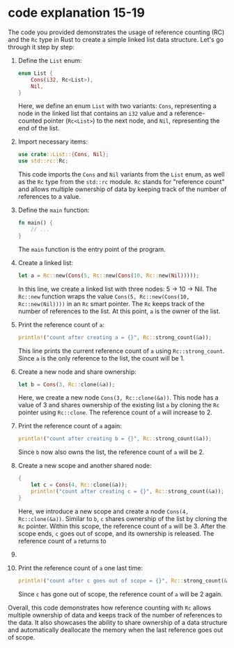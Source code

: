 # code explanation 15-19

The code you provided demonstrates the usage of reference counting (RC) and the `Rc` type in Rust to create a simple linked list data structure. Let's go through it step by step:

1. Define the `List` enum:
   ```rust
   enum List {
       Cons(i32, Rc<List>),
       Nil,
   }
   ```
   Here, we define an enum `List` with two variants: `Cons`, representing a node in the linked list that contains an `i32` value and a reference-counted pointer (`Rc<List>`) to the next node, and `Nil`, representing the end of the list.

2. Import necessary items:
   ```rust
   use crate::List::{Cons, Nil};
   use std::rc::Rc;
   ```
   This code imports the `Cons` and `Nil` variants from the `List` enum, as well as the `Rc` type from the `std::rc` module. `Rc` stands for "reference count" and allows multiple ownership of data by keeping track of the number of references to a value.

3. Define the `main` function:
   ```rust
   fn main() {
       // ...
   }
   ```
   The `main` function is the entry point of the program.

4. Create a linked list:
   ```rust
   let a = Rc::new(Cons(5, Rc::new(Cons(10, Rc::new(Nil)))));
   ```
   In this line, we create a linked list with three nodes: 5 -> 10 -> Nil. The `Rc::new` function wraps the value `Cons(5, Rc::new(Cons(10, Rc::new(Nil))))` in an `Rc` smart pointer. The `Rc` keeps track of the number of references to the list. At this point, `a` is the owner of the list.

5. Print the reference count of `a`:
   ```rust
   println!("count after creating a = {}", Rc::strong_count(&a));
   ```
   This line prints the current reference count of `a` using `Rc::strong_count`. Since `a` is the only reference to the list, the count will be 1.

6. Create a new node and share ownership:
   ```rust
   let b = Cons(3, Rc::clone(&a));
   ```
   Here, we create a new node `Cons(3, Rc::clone(&a))`. This node has a value of 3 and shares ownership of the existing list `a` by cloning the `Rc` pointer using `Rc::clone`. The reference count of `a` will increase to 2.

7. Print the reference count of `a` again:
   ```rust
   println!("count after creating b = {}", Rc::strong_count(&a));
   ```
   Since `b` now also owns the list, the reference count of `a` will be 2.

8. Create a new scope and another shared node:
   ```rust
   {
       let c = Cons(4, Rc::clone(&a));
       println!("count after creating c = {}", Rc::strong_count(&a));
   }
   ```
   Here, we introduce a new scope and create a node `Cons(4, Rc::clone(&a))`. Similar to `b`, `c` shares ownership of the list by cloning the `Rc` pointer. Within this scope, the reference count of `a` will be 3. After the scope ends, `c` goes out of scope, and its ownership is released. The reference count of `a` returns to 

2.

9. Print the reference count of `a` one last time:
   ```rust
   println!("count after c goes out of scope = {}", Rc::strong_count(&a));
   ```
   Since `c` has gone out of scope, the reference count of `a` will be 2 again.

Overall, this code demonstrates how reference counting with `Rc` allows multiple ownership of data and keeps track of the number of references to the data. It also showcases the ability to share ownership of a data structure and automatically deallocate the memory when the last reference goes out of scope.